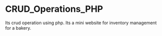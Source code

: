 # CRUD_Operations_PHP
Its crud operation using php. Its a mini website for inventory management for a bakery.
